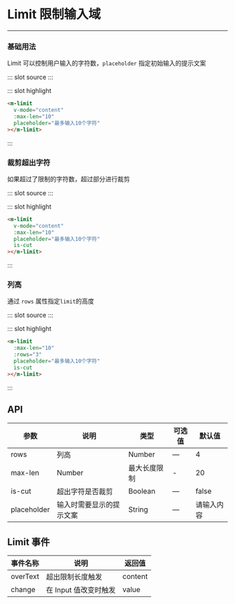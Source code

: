 # Limit 限制输入域

---

### 基础用法

Limit 可以控制用户输入的字符数，`placeholder` 指定初始输入的提示文案

<script>
export default {
  data() {
    return {
      content: ''
    };
  }
}
</script>

<demo-block>
::: slot source
<m-limit :maxLen="10" placeholder="最多输入10个字符"></m-limit>
:::

::: slot highlight
```html
<m-limit
  v-mode="content"
  :max-len="10"
  placeholder="最多输入10个字符"
></m-limit>
```
:::
</demo-block>


### 裁剪超出字符

如果超过了限制的字符数，超过部分进行裁剪

<demo-block>
::: slot source
<m-limit :max-len="10" placeholder="最多输入10个字符" isCut></m-limit>
:::

::: slot highlight
```html
<m-limit
  v-mode="content"
  :max-len="10"
  placeholder="最多输入10个字符"
  is-cut
></m-limit>
```
:::
</demo-block>
 

### 列高

通过 `rows` 属性指定`limit`的高度

<demo-block>
::: slot source
<m-limit :max-len="10" :rows="3" placeholder="最多输入10个字符" is-cut></m-limit>
:::

::: slot highlight
```html
<m-limit
  :max-len="10"
  :rows="3"
  placeholder="最多输入10个字符"
  is-cut
></m-limit>
```
:::
</demo-block>

## API

| 参数        | 说明                     | 类型         | 可选值 | 默认值     |
| ----------- | ------------------------ | ------------ | ------ | ---------- |
| rows        | 列高                     | Number       | —      | 4          |
| max-len     | Number                   | 最大长度限制 | -      | 20         |
| is-cut      | 超出字符是否裁剪         | Boolean      | —      | false      |
| placeholder | 输入时需要显示的提示文案 | String       | —      | 请输入内容 |

## Limit 事件

| 事件名称 | 说明                  | 返回值  |
| -------- | --------------------- | ------- |
| overText | 超出限制长度触发      | content |
| change   | 在 Input 值改变时触发 | value   |
